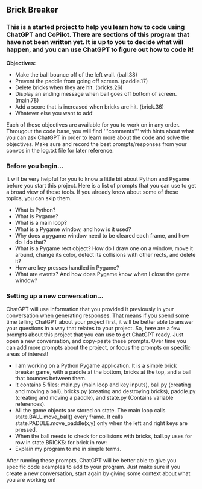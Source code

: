 ## Brick Breaker

### This is a started project to help you learn how to code using ChatGPT and CoPilot. There are sections of this program that have not been written yet. It is up to you to decide what will happen, and you can use ChatGPT to figure out how to code it!

**Objectives:**

- Make the ball bounce off of the left wall. (ball.38)
- Prevent the paddle from going off screen. (paddle.17)
- Delete bricks when they are hit. (bricks.26)
- Display an ending message when ball goes off bottom of screen. (main.78)
- Add a score that is increased when bricks are hit. (brick.36)
- Whatever else you want to add!

Each of these objectives are available for you to work on in any order. Througout the code base, you will find '''comments''' with hints about what you can ask ChatGPT in order to learn more about the code and solve the objectives. Make sure and record the best prompts/responses from your convos in the log.txt file for later reference. 

### Before you begin...

It will be very helpful for you to know a little bit about Python and Pygame before you start this project. Here is a list of prompts that you can use to get a broad view of these tools. If you already know about some of these topics, you can skip them. 

- What is Python?
- What is Pygame?
- What is a main loop?
- What is a Pygame window, and how is it used?
- Why does a pygame window need to be cleared each frame, and how do I do that?
- What is a Pygame rect object? How do I draw one on a window, move it around, change its color, detect its collisions with other rects, and delete it?
- How are key presses handled in Pygame?
- What are events? And how does Pygame know when I close the game window?

### Setting up a new conversation...

ChatGPT will use information that you provided it previously in your conversation when generating responses. That means if you spend some time telling ChatGPT about your project first, it will be better able to answer your questions in a way that relates to your project. So, here are a few prompts about this project that you can use to get ChatGPT ready. Just open a new conversation, and copy-paste these prompts. Over time you can add more prompts about the project, or focus the prompts on specific areas of interest!

- I am working on a Python Pygame application. It is a simple brick breaker game, with a paddle at the bottom, bricks at the top, and a ball that bounces between them. 
- It contains 5 files: main.py (main loop and key inputs), ball.py (creating and moving a ball), bricks.py (creating and destroying bricks), paddle.py (creating and moving a paddle), and state.py (Contains variable references). 
- All the game objects are stored on state. The main loop calls state.BALL.move_ball() every frame. It calls state.PADDLE.move_paddle(x,y) only when the left and right keys are pressed. 
- When the ball needs to check for collisions with bricks, ball.py uses for row in state.BRICKS: for brick in row:
- Explain my program to me in simple terms.

After running these prompts, ChatGPT will be better able to give you specific code examples to add to your program. Just make sure if you create a new conversation, start again by giving some context about what you are working on!